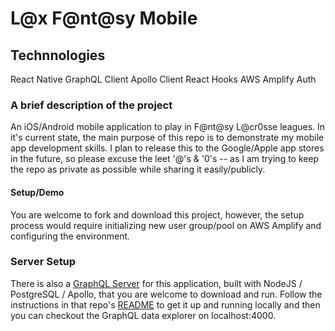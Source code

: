 # L@x F@nt@sy Mobile


## Technnologies
React Native
GraphQL Client
Apollo Client
React Hooks
AWS Amplify Auth


### A brief description of the project
An iOS/Android mobile application to play in F@nt@sy L@cr0sse leagues. In it's current state, the main purpose of this repo is to  demonstrate my mobile app development skills. I plan to release this to the Google/Apple app stores in the future, so please excuse the leet '@'s & '0's -- as I am trying to keep the repo as private as possible while sharing it easily/publicly. 

#### Setup/Demo
You are welcome to fork and download this project, however, the setup process would require initializing new user group/pool on AWS Amplify and configuring the environment.

### Server Setup
There is also a [GraphQL Server](https://github.com/jhars/nodejs-graphql-psql-apollo-demo) for this application, built with NodeJS / PostgreSQL / Apollo, that you are welcome to download and run. Follow the instructions in that repo's [README](https://github.com/jhars/nodejs-graphql-psql-apollo-demo) to get it up and running locally and then you can checkout the GraphQL data explorer on localhost:4000.

